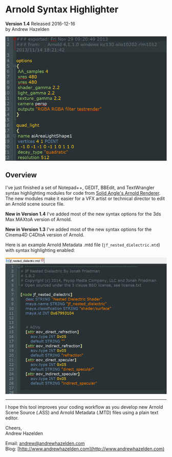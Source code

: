 # Arnold Syntax Highlighter #
**Version 1.4** Released 2016-12-16  
by Andrew Hazelden

![Sample Arnold file](arnold_syntax_highlighter.png)

## Overview ##

I've just finished a set of Notepad++, GEDIT, BBEdit, and TextWrangler syntax highlighting modules for code from [Solid Angle's Arnold Renderer](http://www.solidangle.com/). The new modules make it easier for a VFX artist or technical director to edit an Arnold scene source file.

**New in Version 1.4** I've added most of the new syntax options for the 3ds Max MAXtoA version of Arnold.

**New in Version 1.3** I've added most of the new syntax options for the Cinema4D C4DtoA version of Arnold.

Here is an example Arnold Metadata .mtd file (`jf_nested_dielectric.mtd`) with syntax highlighting enabled:

![This is a sample mtd file that has syntax highlighting](mtd_syntax_highlighting.png)


* * * 

I hope this tool improves your coding workflow as you develop new Arnold Scene Source (.ASS) and Arnold Metadata (.MTD) files using a plain text editor.

Cheers,  
Andrew Hazelden

Email: [andrew@andrewhazelden.com](mailto:andrew@andrewhazelden.com)   
Blog: [http://www.andrewhazelden.com](http://www.andrewhazelden.com)  
